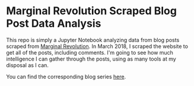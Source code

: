 # Marginal Revolution Scraped Blog Post Data Analysis

This repo is simply a Jupyter Notebook analyzing data from blog posts scraped
from [Marginal Revolution](www.marginalrevolution.com). In March 2018, I scraped
the website to get all of the posts, including comments. I'm going to see how
much intelligence I can gather through the posts, using as many tools at my
disposal as I can. 

You can find the corresponding blog series [here](http://www.marknagelberg.com/lets-scrape-a-blog-part-1/).
